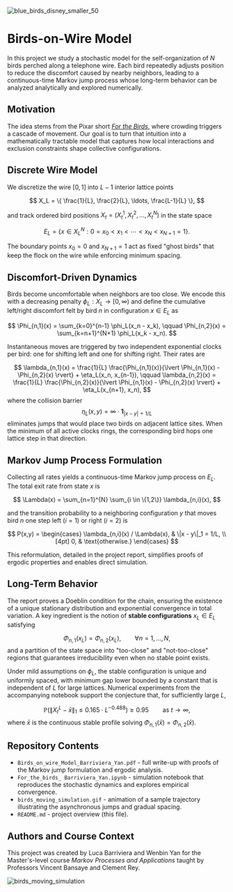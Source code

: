 ![blue_birds_disney_smaller_50](https://github.com/user-attachments/assets/56384332-23a1-4770-9754-33ae0aa641b7)

# Birds-on-Wire Model

In this project we study a stochastic model for the self-organization of $N$ birds perched along a telephone wire. Each bird repeatedly adjusts position to reduce the discomfort caused by nearby neighbors, leading to a continuous-time Markov jump process whose long-term behavior can be analyzed analytically and explored numerically.

## Motivation

The idea stems from the Pixar short *[For the Birds](https://www.youtube.com/watch?v=Q6X80IWdS6s)*, where crowding triggers a cascade of movement. Our goal is to turn that intuition into a mathematically tractable model that captures how local interactions and exclusion constraints shape collective configurations.

## Discrete Wire Model

We discretize the wire $[0,1]$ into $L-1$ interior lattice points

$$
X_L = \{ \frac{1}{L}, \frac{2}{L}, \ldots, \frac{L-1}{L} \},
$$

and track ordered bird positions $X_t = (X_t^1, X_t^2, \ldots, X_t^N)$ in the state space

$$
E_L = \{x \in X_L^N : 0 = x_0 < x_1 < \cdots < x_N < x_{N+1} = 1\}.
$$

The boundary points $x_0 = 0$ and $x_{N+1} = 1$ act as fixed "ghost birds" that keep the flock on the wire while enforcing minimum spacing.

## Discomfort-Driven Dynamics

Birds become uncomfortable when neighbors are too close. We encode this with a decreasing penalty $\phi_L : X_L \to [0, \infty)$ and define the cumulative left/right discomfort felt by bird $n$ in configuration $x \in E_L$ as

$$
\Phi_{n,1}(x) = \sum_{k=0}^{n-1} \phi_L(x_n - x_k), \qquad
\Phi_{n,2}(x) = \sum_{k=n+1}^{N+1} \phi_L(x_k - x_n).
$$

Instantaneous moves are triggered by two independent exponential clocks per bird: one for shifting left and one for shifting right. Their rates are

$$
\lambda_{n,1}(x) = \frac{1}{L} \frac{\Phi_{n,1}(x)}{\lvert \Phi_{n,1}(x) - \Phi_{n,2}(x) \rvert} + \eta_L(x_n, x_{n-1}), \qquad
\lambda_{n,2}(x) = \frac{1}{L} \frac{\Phi_{n,2}(x)}{\lvert \Phi_{n,1}(x) - \Phi_{n,2}(x) \rvert} + \eta_L(x_{n+1}, x_n),
$$
where the collision barrier
$$
\eta_L(x,y) = \infty \cdot \mathbf{1}_{\lvert x-y \rvert = 1/L}
$$
eliminates jumps that would place two birds on adjacent lattice sites. When the minimum of all active clocks rings, the corresponding bird hops one lattice step in that direction.

## Markov Jump Process Formulation

Collecting all rates yields a continuous-time Markov jump process on $E_L$. The total exit rate from state $x$ is

$$
\Lambda(x) = \sum_{n=1}^{N} \sum_{i \in \{1,2\}} \lambda_{n,i}(x),
$$

and the transition probability to a neighboring configuration $y$ that moves bird $n$ one step left ($i=1$) or right ($i=2$) is

$$
P(x,y) =
\begin{cases}
\lambda_{n,i}(x) / \Lambda(x), & \|x - y\|_1 = 1/L, \\[4pt]
0, & \text{otherwise.}
\end{cases}
$$

This reformulation, detailed in the project report, simplifies proofs of ergodic properties and enables direct simulation.

## Long-Term Behavior

The report proves a Doeblin condition for the chain, ensuring the existence of a unique stationary distribution and exponential convergence in total variation. A key ingredient is the notion of **stable configurations** $x_L \in E_L$ satisfying

$$
\Phi_{n,1}(x_L) = \Phi_{n,2}(x_L), \qquad \forall n = 1, \ldots, N,
$$
and a partition of the state space into "too-close" and "not-too-close" regions that guarantees irreducibility even when no stable point exists.

Under mild assumptions on $\phi_L$, the stable configuration is unique and uniformly spaced, with minimum gap lower bounded by a constant that is independent of $L$ for large lattices. Numerical experiments from the accompanying notebook support the conjecture that, for sufficiently large $L$,

$$
\mathbb{P}\big(\|X_t^L - \bar{x}\|_1 \le 0.165 \cdot L^{-0.488}\big) \ge 0.95 \qquad \text{as } t \to \infty,
$$
where $\bar{x}$ is the continuous stable profile solving $\Phi_{n,1}(\bar{x}) = \Phi_{n,2}(\bar{x})$.

## Repository Contents

- `Birds_on_wire_Model_Barriviera_Yan.pdf` - full write-up with proofs of the Markov jump formulation and ergodic analysis.
- `For_the_birds_ Barriviera_Yan.ipynb` - simulation notebook that reproduces the stochastic dynamics and explores empirical convergence.
- `birds_moving_simulation.gif` - animation of a sample trajectory illustrating the asynchronous jumps and gradual spacing.
- `README.md` - project overview (this file).

## Authors and Course Context

This project was created by Luca Barriviera and Wenbin Yan for the Master's-level course *Markov Processes and Applications* taught by Professors Vincent Bansaye and Clement Rey.

![birds_moving_simulation](https://github.com/user-attachments/assets/a29a5d92-8e0c-443a-8b50-eb83be7ef765)
